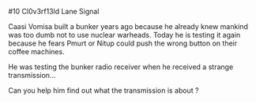 #10 Cl0v3rf13ld Lane Signal

Caasi Vomisa built a bunker years ago because he already knew mankind was too dumb not to use nuclear warheads.
Today he is testing it again because he fears Pmurt or Nitup could push the wrong button on their coffee machines.

He was testing the bunker radio receiver when he received a strange transmission...

Can you help him find out what the transmission is about ?
 
